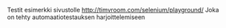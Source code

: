 Testit esimerkki sivustolle http://timvroom.com/selenium/playground/
Joka on tehty automaatiotestauksen harjoittelemiseen